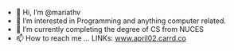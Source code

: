 - 👋 Hi, I’m @mariathv
- 👀 I’m interested in Programming and anything computer related.
- 🌱 I’m currently completing the degree of CS from NUCES
- 📫 How to reach me ... 
LINKs: www.april02.carrd.co

<!---
mariathv/mariathv is a ✨ special ✨ repository because its `README.md` (this file) appears on your GitHub profile.
You can click the Preview link to take a look at your changes.
--->
